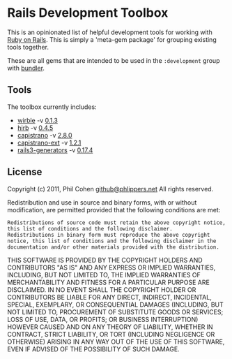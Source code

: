 # Rails Development Toolbox

This is an opinionated list of helpful development tools for working with [Ruby on Rails](http://rubyonrails.org). This is simply a 'meta-gem package' for grouping existing tools together.

These are all gems that are intended to be used in the `:development` group with [bundler]().

## Tools

The toolbox currently includes:

* [wirble](http://pablotron.org/software/wirble/) -v [0.1.3](http://rubygems.org/gems/wirble)
* [hirb](http://tagaholic.me/hirb/) -v [0.4.5](http://rubygems.org/gems/hirb)
* [capistrano](https://github.com/capistrano/capistrano) -v [2.8.0](http://rubygems.org/gems/capistrano)
* [capistrano-ext](https://github.com/capistrano/capistrano-ext) -v [1.2.1](http://rubygems.org/gems/capistrano-ext)
* [rails3-generators](https://github.com/indirect/rails3-generators) -v [0.17.4](http://rubygems.org/gems/rails3-generators)

## License

Copyright (c) 2011, Phil Cohen <github@phlippers.net>
All rights reserved.

Redistribution and use in source and binary forms, with or without modification, are permitted provided that the following conditions are met:

    Redistributions of source code must retain the above copyright notice, this list of conditions and the following disclaimer.
    Redistributions in binary form must reproduce the above copyright notice, this list of conditions and the following disclaimer in the documentation and/or other materials provided with the distribution.

THIS SOFTWARE IS PROVIDED BY THE COPYRIGHT HOLDERS AND CONTRIBUTORS "AS IS" AND ANY EXPRESS OR IMPLIED WARRANTIES, INCLUDING, BUT NOT LIMITED TO, THE IMPLIED WARRANTIES OF MERCHANTABILITY AND FITNESS FOR A PARTICULAR PURPOSE ARE DISCLAIMED. IN NO EVENT SHALL THE COPYRIGHT HOLDER OR CONTRIBUTORS BE LIABLE FOR ANY DIRECT, INDIRECT, INCIDENTAL, SPECIAL, EXEMPLARY, OR CONSEQUENTIAL DAMAGES (INCLUDING, BUT NOT LIMITED TO, PROCUREMENT OF SUBSTITUTE GOODS OR SERVICES; LOSS OF USE, DATA, OR PROFITS; OR BUSINESS INTERRUPTION) HOWEVER CAUSED AND ON ANY THEORY OF LIABILITY, WHETHER IN CONTRACT, STRICT LIABILITY, OR TORT (INCLUDING NEGLIGENCE OR OTHERWISE) ARISING IN ANY WAY OUT OF THE USE OF THIS SOFTWARE, EVEN IF ADVISED OF THE POSSIBILITY OF SUCH DAMAGE.